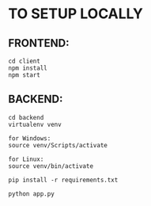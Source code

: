 # TO SETUP LOCALLY

## FRONTEND:
```
cd client
npm install
npm start
```

## BACKEND:
```
cd backend
virtualenv venv

for Windows:
source venv/Scripts/activate

for Linux:
source venv/bin/activate

pip install -r requirements.txt

python app.py
```
